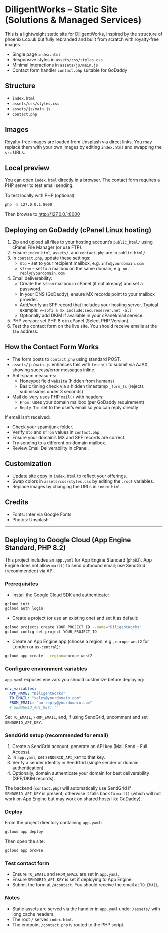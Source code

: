 # DiligentWorks – Static Site (Solutions & Managed Services)

This is a lightweight static site for DiligentWorks, inspired by the structure of phoenixs.co.uk but fully rebranded and built from scratch with royalty‑free images.

- Single page `index.html`
- Responsive styles in `assets/css/styles.css`
- Minimal interactions in `assets/js/main.js`
- Contact form handler `contact.php` suitable for GoDaddy

## Structure

- `index.html`
- `assets/css/styles.css`
- `assets/js/main.js`
- `contact.php`

## Images
Royalty‑free images are loaded from Unsplash via direct links. You may replace them with your own images by editing `index.html` and swapping the `src` URLs.

## Local preview
You can open `index.html` directly in a browser. The contact form requires a PHP server to test email sending.

To test locally with PHP (optional):

```bash
php -S 127.0.0.1:8000
```

Then browse to http://127.0.0.1:8000

## Deploying on GoDaddy (cPanel Linux hosting)

1. Zip and upload all files to your hosting account’s `public_html/` using cPanel File Manager (or use FTP).
2. Ensure `index.html`, `assets/`, and `contact.php` are in `public_html/`.
3. In `contact.php`, update these settings:
   - `$to` – set to your recipient mailbox, e.g. `info@yourdomain.com`
   - `$from` – set to a mailbox on the same domain, e.g. `no-reply@yourdomain.com`
4. Email deliverability:
   - Create the `$from` mailbox in cPanel (if not already) and set a password.
   - In your DNS (GoDaddy), ensure MX records point to your mailbox provider.
   - Add/verify an SPF record that includes your hosting server. Typical example:
     `v=spf1 a mx include:secureserver.net -all`
   - Optionally add DKIM if available in your cPanel/mail service.
5. PHP version: set PHP 8.x in cPanel (Select PHP Version).
6. Test the contact form on the live site. You should receive emails at the `$to` address.

## How the Contact Form Works

- The form posts to `contact.php` using standard POST.
- `assets/js/main.js` enhances this with `fetch()` to submit via AJAX, showing success/error messages inline.
- Anti‑spam measures:
  - Honeypot field `website` (hidden from humans)
  - Basic timing check via a hidden timestamp `_form_ts` (rejects submissions under 3 seconds)
- Mail delivery uses PHP `mail()` with headers:
  - `From:` uses your domain mailbox (per GoDaddy requirement)
  - `Reply-To:` set to the user’s email so you can reply directly

If email isn’t received:

- Check your spam/junk folder.
- Verify `$to` and `$from` values in `contact.php`.
- Ensure your domain’s MX and SPF records are correct.
- Try sending to a different on‑domain mailbox.
- Review Email Deliverability in cPanel.

## Customization

- Update site copy in `index.html` to reflect your offerings.
- Swap colors in `assets/css/styles.css` by editing the `:root` variables.
- Replace images by changing the URLs in `index.html`.

## Credits

- Fonts: Inter via Google Fonts
- Photos: Unsplash
 
---

## Deploying to Google Cloud (App Engine Standard, PHP 8.2)

This project includes an `app.yaml` for App Engine Standard (`php82`). App Engine does not allow `mail()` to send outbound email; use SendGrid (recommended) via API.

### Prerequisites

- Install the Google Cloud SDK and authenticate:

```bash
gcloud init
gcloud auth login
```

- Create a project (or use an existing one) and set it as default:

```bash
gcloud projects create YOUR_PROJECT_ID --name="DiligentWorks"
gcloud config set project YOUR_PROJECT_ID
```

- Create an App Engine app (choose a region, e.g., `europe-west2` for London or `us-central`):

```bash
gcloud app create --region=europe-west2
```

### Configure environment variables

`app.yaml` exposes env vars you should customize before deploying:

```yaml
env_variables:
  APP_NAME: "DiligentWorks"
  TO_EMAIL: "sales@yourdomain.com"
  FROM_EMAIL: "no-reply@yourdomain.com"
  # SENDGRID_API_KEY: ""
```

Set `TO_EMAIL`, `FROM_EMAIL`, and, if using SendGrid, uncomment and set `SENDGRID_API_KEY`.

### SendGrid setup (recommended for email)

1. Create a SendGrid account, generate an API key (Mail Send – Full Access).
2. In `app.yaml`, set `SENDGRID_API_KEY` to that key.
3. Verify a sender identity in SendGrid (single sender or domain authentication).
4. Optionally, domain authenticate your domain for best deliverability (SPF/DKIM records).

The backend (`contact.php`) will automatically use SendGrid if `SENDGRID_API_KEY` is present; otherwise it falls back to `mail()` (which will not work on App Engine but may work on shared hosts like GoDaddy).

### Deploy

From the project directory containing `app.yaml`:

```bash
gcloud app deploy
```

Then open the site:

```bash
gcloud app browse
```

### Test contact form

- Ensure `TO_EMAIL` and `FROM_EMAIL` are set in `app.yaml`.
- Ensure `SENDGRID_API_KEY` is set if deploying to App Engine.
- Submit the form at `/#contact`. You should receive the email at `TO_EMAIL`.

### Notes

- Static assets are served via the handler in `app.yaml` under `/assets/` with long cache headers.
- The root `/` serves `index.html`.
- The endpoint `/contact.php` is routed to the PHP script.

